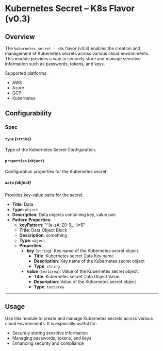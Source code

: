 # Kubernetes Secret – K8s Flavor (v0.3)

## Overview

The `kubernetes_secret - k8s` flavor (v0.3) enables the creation and management of Kubernetes secrets across various cloud environments. This module provides a way to securely store and manage sensitive information such as passwords, tokens, and keys.

Supported platforms:
- AWS  
- Azure  
- GCP  
- Kubernetes

## Configurability

### Spec

#### `type` (`string`)

Type of the Kubernetes Secret Configuration.

#### `properties` (`object`)

Configuration properties for the Kubernetes secret.

##### `data` (object)

Provides key-value pairs for the secret.

- **Title**: Data
- **Type**: `object`
- **Description**: Data objects containing key, value pair
- **Pattern Properties**:
  - **keyPattern**: "^[a-zA-Z0-9_.-]*$"
  - **Title**: Data Object Block
  - **Description**: something
  - **Type**: `object`
  - **Properties**:
    - **key** (`string`): Key name of the Kubernetes secret object.
      - **Title**: Kubernetes secret Data Key name
      - **Description**: Key name of the Kubernetes secret object
      - **Type**: `string`
    - **value** (`textarea`): Value of the Kubernetes secret object.
      - **Title**: Kubernetes secret Data Object Value
      - **Description**: Value of the Kubernetes secret object
      - **Type**: `textarea`

---

## Usage

Use this module to create and manage Kubernetes secrets across various cloud environments. It is especially useful for:

- Securely storing sensitive information
- Managing passwords, tokens, and keys
- Enhancing security and compliance
